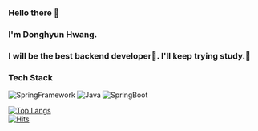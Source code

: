 ### Hello there 👋 
### I'm Donghyun Hwang.
### I will be the best backend developer🥸. I'll keep trying study.📖   

### Tech Stack
![SpringFramework](http://img.shields.io/badge/SpringFramework-6DB33F?style=flat-square&logo=Spring&logoColor=white)
![Java](http://img.shields.io/badge/Java-007396?style=flat-square&logo=Java&logoColor=white)
![SpringBoot](http://img.shields.io/badge/SpringFramework-6DB33F?style=flat-square&logo=Spring&logoColor=white)

   
[![Top Langs](https://github-readme-stats.vercel.app/api/top-langs/?username=pointehd&layout=compact)](https://github.com/anuraghazra/github-readme-stats)   
[![Hits](https://hits.seeyoufarm.com/api/count/incr/badge.svg?url=https%3A%2F%2Fgithub.com%2Fmumblecoder&count_bg=%233B5E9E&title_bg=%23605A5A&icon=skyliner.svg&icon_color=%23E7E7E7&title=visit&edge_flat=false)](https://hits.seeyoufarm.com)
<!--
**pointehd/pointehd** is a ✨ _special_ ✨ repository because its `README.md` (this file) appears on your GitHub profile.

Here are some ideas to get you started:

- 🔭 I’m currently working on ...
- 🌱 I’m currently learning ...
- 👯 I’m looking to collaborate on ...
- 🤔 I’m looking for help with ...
- 💬 Ask me about ...
- 📫 How to reach me: ...
- 😄 Pronouns: ...
- ⚡ Fun fact: ...
-->
